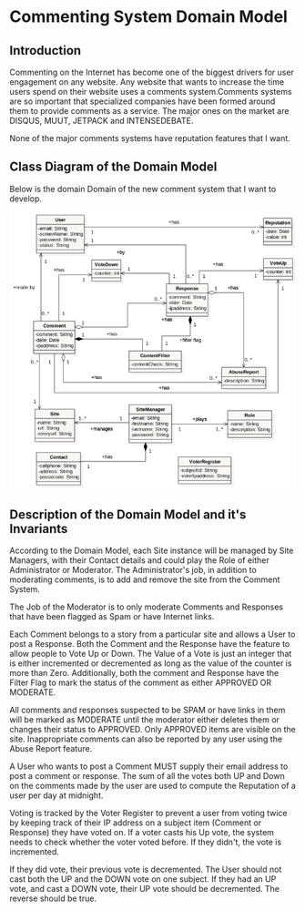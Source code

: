 # Commenting System Domain Model

## Introduction
Commenting on the Internet has become one of the biggest drivers for user engagement on any website. Any website that wants to increase the time users spend on their website uses a comments system.Comments systems are so important that specialized companies have been formed around them to provide comments as a service. The major ones on the market are DISQUS, MUUT, JETPACK and INTENSEDEBATE.

None of the major comments systems have  reputation features that I want.

## Class Diagram of the Domain Model

Below is the domain Domain of the new comment system that I want to develop.

![Domain Model](/model.png)

## Description of the Domain Model and it's Invariants

According to the Domain Model, each Site instance will be managed by Site Managers, with their Contact details and could play the Role of either Administrator or Moderator. The Administrator's job, in addition to moderating comments, is to add and remove the site from the Comment System.

The Job of the Moderator is to only moderate Comments  and Responses that have been flagged as Spam or have Internet links.

Each Comment belongs to a story from a particular site and allows a User to post a Response. Both the Comment and the Response have the feature to allow people to  Vote Up or Down. The Value of a Vote is just an integer that is either incremented or decremented as long as the value of the counter is more than Zero. Additionally, both the comment and Response have the Filter Flag to mark the status of the comment as either APPROVED OR MODERATE.

All comments and responses suspected to be SPAM or have links in them will be marked as MODERATE until the moderator either deletes them or changes their status to APPROVED. Only APPROVED items are visible on the site. Inappropriate comments can also be reported by any user using the Abuse Report feature.

A User who wants to post a Comment MUST supply their email address to post a comment or response. The sum of all the votes both UP and Down on the comments made by the user are used to compute the Reputation of a user per day at midnight.

Voting is tracked by the Voter Register to prevent a user from voting twice by keeping track of their IP address on a subject item (Comment or Response) they have voted on. If a voter casts his Up vote, the system needs to check whether the voter voted before. If they didn't, the vote is incremented.

If they did vote, their previous vote is decremented. The User should not cast both the UP and the DOWN vote on one subject.
If they had an UP vote, and cast a DOWN vote, their UP vote should be decremented. The reverse should be true.


